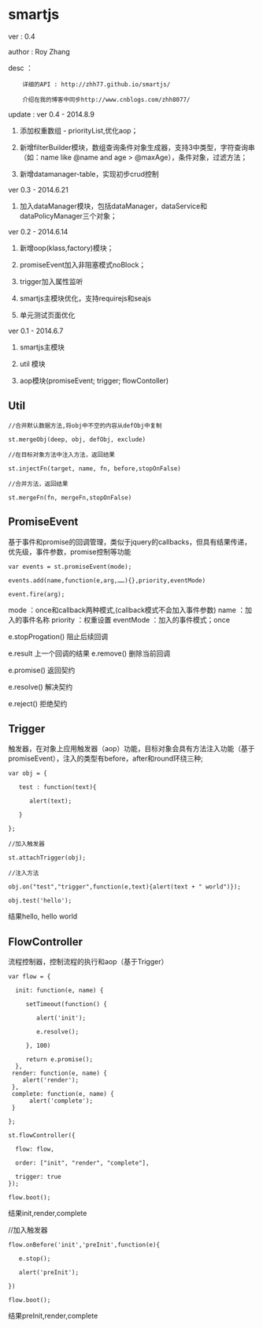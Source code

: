# smartjs 

ver : 0.4

author : Roy Zhang 

desc ： 
        
        详细的API : http://zhh77.github.io/smartjs/  
        
        介绍在我的博客中同步http://www.cnblogs.com/zhh8077/

update : 
ver 0.4 - 2014.8.9

  1. 添加权重数组 - priorityList,优化aop；

  2. 新增filterBuilder模块，数组查询条件对象生成器，支持3中类型，字符查询串（如：name like @name and age > @maxAge），条件对象，过滤方法；

  3. 新增datamanager-table，实现初步crud控制

ver 0.3 - 2014.6.21

  1. 加入dataManager模块，包括dataManager，dataService和dataPolicyManager三个对象；

ver 0.2 - 2014.6.14

  1. 新增oop(klass,factory)模块；

  2. promiseEvent加入非阻塞模式noBlock；

  3. trigger加入属性监听

  4. smartjs主模块优化，支持requirejs和seajs

  5. 单元测试页面优化

ver 0.1 - 2014.6.7

  1. smartjs主模块
  
  2. util 模块
  
  3. aop模块(promiseEvent; trigger; flowContoller)


## Util
    //合并默认数据方法,将obj中不空的内容从defObj中复制

    st.mergeObj(deep, obj, defObj, exclude)

    //在目标对象方法中注入方法，返回结果

    st.injectFn(target, name, fn, before,stopOnFalse)

    //合并方法，返回结果

    st.mergeFn(fn, mergeFn,stopOnFalse)

## PromiseEvent 
基于事件和promise的回调管理，类似于jquery的callbacks，但具有结果传递，优先级，事件参数，promise控制等功能

    var events = st.promiseEvent(mode);

    events.add(name,function(e,arg,……){},priority,eventMode)

    event.fire(arg);

mode ：once和callback两种模式,(callback模式不会加入事件参数) name ：加入的事件名称 priority ：权重设置 eventMode ：加入的事件模式；once

e.stopProgation() 阻止后续回调 

e.result 上一个回调的结果 e.remove() 删除当前回调 

e.promise() 返回契约 

e.resolve() 解决契约 

e.reject() 拒绝契约

## Trigger 
触发器，在对象上应用触发器（aop）功能，目标对象会具有方法注入功能（基于promiseEvent），注入的类型有before，after和round环绕三种;

    var obj = {

       test : function(text){
       
          alert(text);
          
       }

    };

    //加入触发器

    st.attachTrigger(obj);

    //注入方法

    obj.on("test","trigger",function(e,text){alert(text + " world")});

    obj.test('hello');

结果hello, hello world

## FlowController
流程控制器，控制流程的执行和aop（基于Trigger）

    var flow = {
      
      init: function(e, name) {
     
         setTimeout(function() {
         
            alert('init');
            
            e.resolve();
            
         }, 100)
         
         return e.promise();
      },
     render: function(e, name) {
        alert('render');
     },
     complete: function(e, name) {
          alert('complete');
     }
     
    };

    st.flowController({

      flow: flow,
    
      order: ["init", "render", "complete"],
      
      trigger: true
    });

    flow.boot();

结果init,render,complete

//加入触发器

    flow.onBefore('init','preInit',function(e){

       e.stop();

       alert('preInit');

    })

    flow.boot();

结果preInit,render,complete
